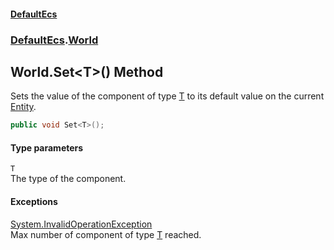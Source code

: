 #### [DefaultEcs](DefaultEcs.md 'DefaultEcs')
### [DefaultEcs](DefaultEcs.md#DefaultEcs 'DefaultEcs').[World](World.md 'DefaultEcs.World')
## World.Set&lt;T&gt;() Method
Sets the value of the component of type [T](World_Set_T_().md#DefaultEcs_World_Set_T_()_T 'DefaultEcs.World.Set&lt;T&gt;().T') to its default value on the current [Entity](Entity.md 'DefaultEcs.Entity').  
```csharp
public void Set<T>();
```
#### Type parameters
<a name='DefaultEcs_World_Set_T_()_T'></a>
`T`  
The type of the component.
  
#### Exceptions
[System.InvalidOperationException](https://docs.microsoft.com/en-us/dotnet/api/System.InvalidOperationException 'System.InvalidOperationException')  
Max number of component of type [T](World_Set_T_().md#DefaultEcs_World_Set_T_()_T 'DefaultEcs.World.Set&lt;T&gt;().T') reached.
